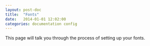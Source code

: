 ```yaml
---
layout: post-doc
title:  "Fonts"
date:   2014-01-01 12:02:00
categories: documentation config
---
```


This page will talk you through the process of setting up your fonts.
